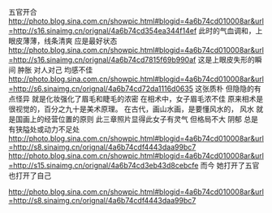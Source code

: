 五官开合
http://photo.blog.sina.com.cn/showpic.html#blogid=4a6b74cd010008ar&url=http://s16.sinaimg.cn/orignal/4a6b74cd354ea344f14ef
此时的气血调和，上眼皮薄薄，线条清爽
应是最好状态
http://photo.blog.sina.com.cn/showpic.html#blogid=4a6b74cd010008ar&url=http://s16.sinaimg.cn/orignal/4a6b74cd7815f69b990af
这是上眼皮失形的瞬间
肿胀
对人对己
均感不佳
http://photo.blog.sina.com.cn/showpic.html#blogid=4a6b74cd010008ar&url=http://s6.sinaimg.cn/orignal/4a6b74cd72da1116d0635
这张质朴
但隐隐的有点怪异
就是化妆强化了眉毛和睫毛的浓密
在相术中，女子眉毛浓不佳
原来相术是很视觉的，百分之九十是美术原理。
在古代，画山水画，是要懂风水的，
风水
就是国画上的经营位置的原则
此三章照片显得此女子有灵气
但格局不大
阴郁
总是有狭隘处或动力不足处
http://photo.blog.sina.com.cn/showpic.html#blogid=4a6b74cd010008ar&url=http://s8.sinaimg.cn/orignal/4a6b74cdf4443daa99bc7
http://photo.blog.sina.com.cn/showpic.html#blogid=4a6b74cd010008ar&url=http://s15.sinaimg.cn/orignal/4a6b74cd3eb43d8cebcfe
而今
她打开了五官
也打开了自己
 
http://photo.blog.sina.com.cn/showpic.html#blogid=4a6b74cd010008ar&url=http://s8.sinaimg.cn/orignal/4a6b74cdf4443daa99bc7
